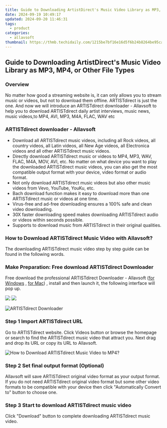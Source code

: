 ```yaml
---
title: Guide to Downloading ArtistDirect's Music Video Library as MP3, MP4, or Other File Types
date: 2024-09-19 10:49:17
updated: 2024-09-20 11:46:31
tags:
  - product
categories:
  - allavsoft
thumbnail: https://thmb.techidaily.com/1215be7bf16e16d5f6b24b8264be95ca24fa72ef1060d56459e0d3eb4a0d48cf.jpg
---
```


## Guide to Downloading ArtistDirect's Music Video Library as MP3, MP4, or Other File Types

### Overview

No matter how good a streaming website is, it can only allows you to stream music or videos, but not to download them offline. ARTISTdirect is just the one. And now we will introduce an ARTISTdirect downloader - Allavsoft to help you to download ARTISTdirect daily artist interviews, music news, music videos,to MP4, AVI, MP3, M4A, FLAC, WAV etc

### ARTISTdirect downloader - Allavsoft

* Download all ARTISTdirect music videos, including all Rock videos, all country videos, all Latin videos, all New Age videos, all Electronica videos and all other ARTISTdirect music videos.
* Directly download ARTISTdirect music or videos to MP4, MP3, WAV, FLAC, M4A, MOV, AVI, etc. No matter on what device you want to play the downloaded ARTISTdirect music videos, you can also get the most compatible output format with your device, video format or audio format.
* Not only download ARTISTdirect music videos but also other music videos from Vevo, YouTube, YouKu, etc.
* Bach download function makes it easy to download more than one ARTISTdirect music or videos at one time.
* Virus-free and ad-free downloading ensures a 100% safe and clean video downloading.
* 30X faster downloading speed makes downloading ARTISTdirect audio or videos within seconds possible.
* Supports to download music from ARTISTdirect in their original qualities.

### How to Download ARTISTdirect Music Video with Allavsoft?

The downloading ARTISTdirect music video step by step guide can be found in the following words.

### Make Preparation: Free download ARTISTdirect Downloader

Free download the professional ARTISTdirect Downloader - Allavsoft ([for Windows](https://tools.techidaily.com/allavsoft/products/) , [for Mac](https://tools.techidaily.com/allavsoft/products/)) , install and then launch it, the following interface will pop up.

[![](https://www.allavsoft.com/how-to/../images/how-to/free-download-win.jpg)](https://tools.techidaily.com/allavsoft/products/) [![](https://www.allavsoft.com/how-to/../images/how-to/free-download-mac.jpg)](https://tools.techidaily.com/allavsoft/products/)

![ARTISTdirect Downloader](https://www.allavsoft.com/how-to/../images/allavsoft/screen-shot-600.jpg)

### Step 1 Import ARTISTdirect URL

Go to ARTISTdirect website. Click Videos button or browse the homepage or search to find the ARTISTdirect music video that attract you. Next drag and drop its URL or copy its URL to Allavsoft.

![How to Download ARTISTdirect Music Video to MP4?](https://www.allavsoft.com/how-to/../images/how-to/download-rtmp-video/download-rtmp-video.jpg)

### Step 2 Set final output format (Optional)

Allavsoft will save ARTISTdirect original video format as your output format. If you do not need ARTISTdirect original video format but some other video formats to be compatible with your device then click "Automatically Convert to" button to choose one.

### Step 3 Start to download ARTISTdirect music video

Click "Download" button to complete downloading ARTISTdirect music video.

<ins class="adsbygoogle"
     style="display:block"
     data-ad-format="autorelaxed"
     data-ad-client="ca-pub-7571918770474297"
     data-ad-slot="1223367746"></ins>



<ins class="adsbygoogle"
     style="display:block"
     data-ad-client="ca-pub-7571918770474297"
     data-ad-slot="8358498916"
     data-ad-format="auto"
     data-full-width-responsive="true"></ins>
